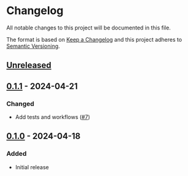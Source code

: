 # Changelog

All notable changes to this project will be documented in this file.

The format is based on [Keep a Changelog](http://keepachangelog.com/)
and this project adheres to [Semantic Versioning](http://semver.org/).

## [Unreleased]

## [0.1.1] - 2024-04-21
### Changed
- Add tests and workflows ([#7](https://github.com/cucumber/cucumber-json-schema/pull/7))

## [0.1.0] - 2024-04-18
### Added
- Initial release

[Unreleased]: https://github.com/cucumber/cucumber-json-schema/compare/v0.1.1...HEAD
[0.1.1]: https://github.com/cucumber/cucumber-json-schema/compare/v0.1.0...v0.1.1
[0.1.0]: https://github.com/cucumber/html-formatter/compare/8d0dcd7300b187348157e8ac9e01d45b066dcd1a...v0.1.0
